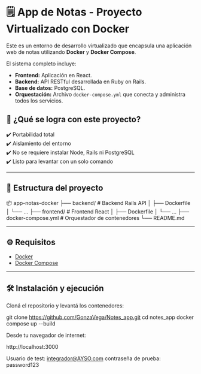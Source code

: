# 🗒️ App de Notas - Proyecto Virtualizado con Docker

Este es un entorno de desarrollo virtualizado que encapsula una aplicación web de notas utilizando **Docker** y **Docker Compose**.

El sistema completo incluye:

- **Frontend:** Aplicación en React.
- **Backend:** API RESTful desarrollada en Ruby on Rails.
- **Base de datos:** PostgreSQL.
- **Orquestación:** Archivo `docker-compose.yml` que conecta y administra todos los servicios.

## 🚀 ¿Qué se logra con este proyecto?

✔️ Portabilidad total  
✔️ Aislamiento del entorno  
✔️ No se requiere instalar Node, Rails ni PostgreSQL  
✔️ Listo para levantar con un solo comando

---

## 📁 Estructura del proyecto

📦 app-notas-docker
├── backend/ # Backend Rails API
│ ├── Dockerfile
│ └── ...
├── frontend/ # Frontend React
│ ├── Dockerfile
│ └── ...
├── docker-compose.yml # Orquestador de contenedores
└── README.md 

---

## ⚙️ Requisitos

- [Docker](https://www.docker.com/)
- [Docker Compose](https://docs.docker.com/compose/)

---

## 🛠️ Instalación y ejecución

Cloná el repositorio y levantá los contenedores:

git clone https://github.com/GonzaVega/Notes_app.git
cd notes_app
docker compose up --build

Desde tu navegador de internet:

http://localhost:3000

Usuario de test: integrador@AYSO.com
contraseña de prueba: password123
